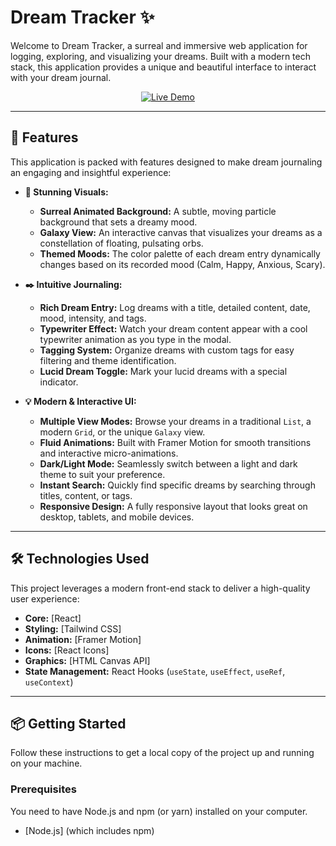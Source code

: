 # Dream Tracker ✨

Welcome to Dream Tracker, a surreal and immersive web application for logging, exploring, and visualizing your dreams. Built with a modern tech stack, this application provides a unique and beautiful interface to interact with your dream journal.

<p align="center">
  <a href="https://scale-cds-public-us-west-2.s3.amazonaws.com/63fe4e654667d0a6f128105c/uwgvnmMjhOJEnlm" target="_blank">
    <img src="https://img.shields.io/badge/Live-Demo-purple?style=for-the-badge&logo=amazonaws&logoColor=white" alt="Live Demo"/>
  </a>
</p>

---

## 🚀 Features

This application is packed with features designed to make dream journaling an engaging and insightful experience:

* **🎨 Stunning Visuals:**
    * **Surreal Animated Background:** A subtle, moving particle background that sets a dreamy mood.
    * **Galaxy View:** An interactive canvas that visualizes your dreams as a constellation of floating, pulsating orbs.
    * **Themed Moods:** The color palette of each dream entry dynamically changes based on its recorded mood (Calm, Happy, Anxious, Scary).

* **✒️ Intuitive Journaling:**
    * **Rich Dream Entry:** Log dreams with a title, detailed content, date, mood, intensity, and tags.
    * **Typewriter Effect:** Watch your dream content appear with a cool typewriter animation as you type in the modal.
    * **Tagging System:** Organize dreams with custom tags for easy filtering and theme identification.
    * **Lucid Dream Toggle:** Mark your lucid dreams with a special indicator.

* **💡 Modern & Interactive UI:**
    * **Multiple View Modes:** Browse your dreams in a traditional `List`, a modern `Grid`, or the unique `Galaxy` view.
    * **Fluid Animations:** Built with Framer Motion for smooth transitions and interactive micro-animations.
    * **Dark/Light Mode:** Seamlessly switch between a light and dark theme to suit your preference.
    * **Instant Search:** Quickly find specific dreams by searching through titles, content, or tags.
    * **Responsive Design:** A fully responsive layout that looks great on desktop, tablets, and mobile devices.

---

## 🛠️ Technologies Used

This project leverages a modern front-end stack to deliver a high-quality user experience:

* **Core:** [React]
* **Styling:** [Tailwind CSS]
* **Animation:** [Framer Motion]
* **Icons:** [React Icons]
* **Graphics:** [HTML Canvas API]
* **State Management:** React Hooks (`useState`, `useEffect`, `useRef`, `useContext`)

---

## 📦 Getting Started

Follow these instructions to get a local copy of the project up and running on your machine.

### Prerequisites

You need to have Node.js and npm (or yarn) installed on your computer.

* [Node.js] (which includes npm)

